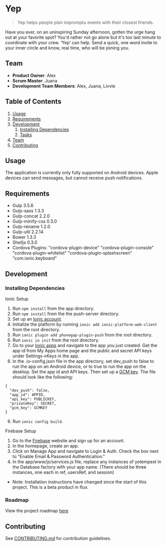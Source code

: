 # Yep

>Yep helps people plan impromptu events with their closest friends.

Have you ever, on an uninspiring Sunday afternoon, gotten the urge hang out at your favorite spot? You'd rather not go alone but it's too last minute to coordinate with your crew. ‘Yep’ can help. Send a quick, one word invite to your inner circle and know, real time, who will be joining you. 

## Team

  - __Product Owner__: Alex
  - __Scrum Master__: Juana
  - __Development Team Members__: Alex, Juana, Livvie

## Table of Contents

1. [Usage](#Usage)
1. [Requirements](#requirements)
1. [Development](#development)
    1. [Installing Dependencies](#installing-dependencies)
    1. [Tasks](#tasks)
1. [Team](#team)
1. [Contributing](#contributing)

## Usage

The application is currently only fully supported on Android devices.  Apple devices can send messages, but cannot receive push notifications.

## Requirements

- Gulp 3.5.6
- Gulp-sass 1.3.3
- Gulp-concat 2.2.0
- Gulp-minify-css 0.3.0
- Gulp-rename 1.2.0
- Gulp-util 2.2.14
- Bower 1.3.3
- Shelljs 0.3.0
- Cordova Plugins:
    "cordova-plugin-device"
    "cordova-plugin-console"
    "cordova-plugin-whitelist"
    "cordova-plugin-splashscreen"
    "com.ionic.keyboard"


## Development

### Installing Dependencies

Ionic Setup

1. Run ```npm install``` from the app directory.
2. Run ```npm install``` from the the push-server directory.
3. Set up an [Ionic account](https://apps.ionic.io/signup).
4. Initialize the platform by running ```ionic add ionic-platform-web-client``` from the root directory.
5. Run ```ionic plugin add phonegap-plugin-push``` from the root directory.
6. Run ```ionic io init``` from the root directory.
7. Go to your [Ionic apps](https://apps.ionic.io) and navigate to the app you just created.  Get the app id from My Apps home page and the public and secret API keys under Settings->Keys in the app.
8. In the .io-config.json file in the app directory, set dev_push to false to run the app on an Android device, or to true to run the app on the desktop.  Set the app id and API keys.  Then set up a [GCM key](http://docs.ionic.io/docs/push-android-setup).  The file should look like the following:
```
{
  "dev_push": false,
  "app_id": APPID,
  "api_key": PUBLICKEY,
  "privateKey": SECRET,
  "gcm_key": GCMKEY
}
```
9. Run ```ionic config build```.

Firebase Setup

1. Go to the [Firebase](https://www.firebase.com) website and sign up for an account.
2. In the homepage, create an app.
3. Click on Manage App and navigate to Login & Auth.  Check the box next to "Enable Email & Password Authentication."
4. In the app/www/js/services.js file, replace any instances of yotempest in the Database factory with your app name.  (There should be three instances, one each in ref, usersRef, and session)

* Note: Installation instructions have changed since the start of this project.  This is a beta product in flux.

### Roadmap

View the project roadmap [here](https://github.com/TRANSFIXED-PORTABELLA/TRANSFIXED-PORTABELLA/issues)


## Contributing

See [CONTRIBUTING.md](CONTRIBUTING.md) for contribution guidelines.
